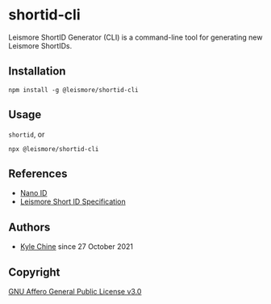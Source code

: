# shortid-cli

Leismore ShortID Generator (CLI) is a command-line tool for generating new Leismore ShortIDs.

## Installation

`npm install -g @leismore/shortid-cli`

## Usage

`shortid`, or

`npx @leismore/shortid-cli`

## References

* [Nano ID](https://github.com/ai/nanoid)
* [Leismore Short ID Specification](https://github.com/leismore/shortid-spec)

## Authors

* [Kyle Chine](https://www.kylechine.name) since 27 October 2021

## Copyright

[GNU Affero General Public License v3.0](https://www.gnu.org/licenses/agpl-3.0.txt)
